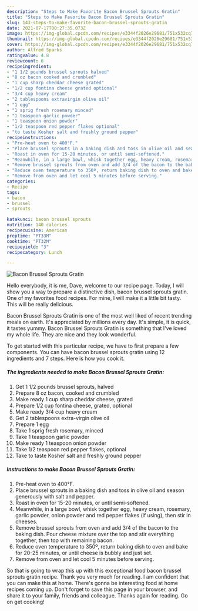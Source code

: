 ```yaml
---
description: "Steps to Make Favorite Bacon Brussel Sprouts Gratin"
title: "Steps to Make Favorite Bacon Brussel Sprouts Gratin"
slug: 143-steps-to-make-favorite-bacon-brussel-sprouts-gratin
date: 2021-07-17T00:27:35.073Z
image: https://img-global.cpcdn.com/recipes/e3344f2026e29681/751x532cq70/bacon-brussel-sprouts-gratin-recipe-main-photo.jpg
thumbnail: https://img-global.cpcdn.com/recipes/e3344f2026e29681/751x532cq70/bacon-brussel-sprouts-gratin-recipe-main-photo.jpg
cover: https://img-global.cpcdn.com/recipes/e3344f2026e29681/751x532cq70/bacon-brussel-sprouts-gratin-recipe-main-photo.jpg
author: Alfred Sparks
ratingvalue: 4.8
reviewcount: 6
recipeingredient:
- "1 1/2 pounds brussel sprouts halved"
- "8 oz bacon cooked and crumbled"
- "1 cup sharp cheddar cheese grated"
- "1/2 cup fontina cheese grated optional"
- "3/4 cup heavy cream"
- "2 tablespoons extravirgin olive oil"
- "1 egg"
- "1 sprig fresh rosemary minced"
- "1 teaspoon garlic powder"
- "1 teaspoon onion powder"
- "1/2 teaspoon red pepper flakes optional"
- "to taste Kosher salt and freshly ground pepper"
recipeinstructions:
- "Pre-heat oven to 400°F."
- "Place brussel sprouts in a baking dish and toss in olive oil and season generously with salt and pepper."
- "Roast in oven for 15-20 minutes, or until semi-softened."
- "Meanwhile, in a large bowl, whisk together egg, heavy cream, rosemary, garlic powder, onion powder and red pepper flakes (if using), then stir in cheeses."
- "Remove brussel sprouts from oven and add 3/4 of the bacon to the baking dish. Pour cheese mixture over the top and stir everything together, then top with remaining bacon."
- "Reduce oven temperature to 350º, return baking dish to oven and bake for 20-25 minutes, or until cheese is bubbly and just set."
- "Remove from oven and let cool 5 minutes before serving."
categories:
- Recipe
tags:
- bacon
- brussel
- sprouts

katakunci: bacon brussel sprouts 
nutrition: 140 calories
recipecuisine: American
preptime: "PT33M"
cooktime: "PT32M"
recipeyield: "3"
recipecategory: Lunch

---
```



![Bacon Brussel Sprouts Gratin](https://img-global.cpcdn.com/recipes/e3344f2026e29681/751x532cq70/bacon-brussel-sprouts-gratin-recipe-main-photo.jpg)

Hello everybody, it is me, Dave, welcome to our recipe page. Today, I will show you a way to prepare a distinctive dish, bacon brussel sprouts gratin. One of my favorites food recipes. For mine, I will make it a little bit tasty. This will be really delicious.



Bacon Brussel Sprouts Gratin is one of the most well liked of recent trending meals on earth. It's appreciated by millions every day. It's simple, it is quick, it tastes yummy. Bacon Brussel Sprouts Gratin is something that I've loved my whole life. They are nice and they look wonderful.


To get started with this particular recipe, we have to first prepare a few components. You can have bacon brussel sprouts gratin using 12 ingredients and 7 steps. Here is how you cook it.

<!--inarticleads1-->

##### The ingredients needed to make Bacon Brussel Sprouts Gratin:

1. Get 1 1/2 pounds brussel sprouts, halved
1. Prepare 8 oz bacon, cooked and crumbled
1. Make ready 1 cup sharp cheddar cheese, grated
1. Prepare 1/2 cup fontina cheese, grated, optional
1. Make ready 3/4 cup heavy cream
1. Get 2 tablespoons extra-virgin olive oil
1. Prepare 1 egg
1. Take 1 sprig fresh rosemary, minced
1. Take 1 teaspoon garlic powder
1. Make ready 1 teaspoon onion powder
1. Take 1/2 teaspoon red pepper flakes, optional
1. Take to taste Kosher salt and freshly ground pepper




<!--inarticleads2-->

##### Instructions to make Bacon Brussel Sprouts Gratin:

1. Pre-heat oven to 400°F.
1. Place brussel sprouts in a baking dish and toss in olive oil and season generously with salt and pepper.
1. Roast in oven for 15-20 minutes, or until semi-softened.
1. Meanwhile, in a large bowl, whisk together egg, heavy cream, rosemary, garlic powder, onion powder and red pepper flakes (if using), then stir in cheeses.
1. Remove brussel sprouts from oven and add 3/4 of the bacon to the baking dish. Pour cheese mixture over the top and stir everything together, then top with remaining bacon.
1. Reduce oven temperature to 350º, return baking dish to oven and bake for 20-25 minutes, or until cheese is bubbly and just set.
1. Remove from oven and let cool 5 minutes before serving.




So that is going to wrap this up with this exceptional food bacon brussel sprouts gratin recipe. Thank you very much for reading. I am confident that you can make this at home. There's gonna be interesting food at home recipes coming up. Don't forget to save this page in your browser, and share it to your family, friends and colleague. Thanks again for reading. Go on get cooking!
